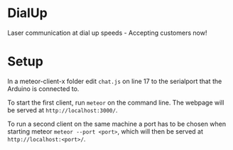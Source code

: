 # DialUp
Laser communication at dial up speeds - Accepting customers now!

# Setup
In a meteor-client-x folder edit `chat.js` on line 17 to the serialport that the Arduino is connected to.

To start the first client, run `meteor` on the command line. The webpage will be served at `http://localhost:3000/`.

To run a second client on the same machine a port has to be chosen when starting meteor `meteor --port <port>`, which will then be served at `http://localhost:<port>/`.
